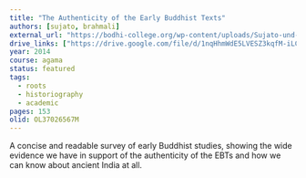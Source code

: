 ```yaml
---
title: "The Authenticity of the Early Buddhist Texts"
authors: [sujato, brahmali]
external_url: "https://bodhi-college.org/wp-content/uploads/Sujato-und-Brahmali_2014_The-authenticity-of-Early-Buddhist-Texts.pdf"
drive_links: ["https://drive.google.com/file/d/1nqHhmWdE5LVESZ3kqfM-iLCfk7kq3Wre/view?usp=drivesdk"]
year: 2014
course: agama
status: featured
tags:
  - roots
  - historiography
  - academic
pages: 153
olid: OL37026567M
---
```


A concise and readable survey of early Buddhist studies, showing the wide evidence we have in support of the authenticity of the EBTs and how we can know about ancient India at all.
